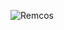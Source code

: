 ![Remcos](https://github.com/yuankong666/Ultimate-RAT-Collection/assets/128066597/6a910aca-9c54-4404-87d9-46825186b778)
